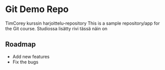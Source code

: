 # Git Demo Repo
TimCorey kurssin harjoittelu-repository
This is a sample repository/app for the Git course.
Studiossa lisätty rivi tässä näin on

## Roadmap
* Add new features
* Fix the bugs
